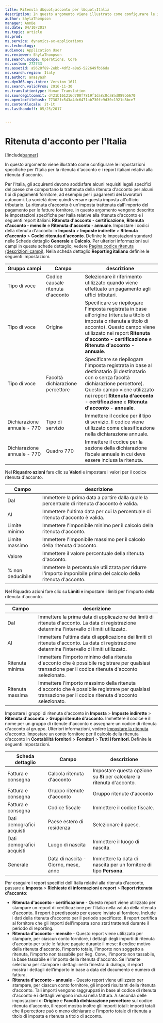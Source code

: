 ```yaml
---
title: Ritenuta d&quot;acconto per l&quot;Italia
description: In questo argomento viene illustrato come configurare le impostazioni specifiche per l&quot;Italia per la ritenuta d&quot;acconto e i report italiani relativi alla ritenuta d&quot;acconto.
author: ShylaThompson
manager: AnnBe
ms.date: 04/10/2017
ms.topic: article
ms.prod: 
ms.service: dynamics-ax-applications
ms.technology: 
audience: Application User
ms.reviewer: ShylaThompson
ms.search.scope: Operations, Core
ms.custom: 272733
ms.assetid: a5628f89-2ebb-4df2-a8a5-522649fb66da
ms.search.region: Italy
ms.author: anasyash
ms.dyn365.ops.intro: Version 1611
ms.search.validFrom: 2016-11-30
ms.translationtype: Human Translation
ms.sourcegitcommit: d421b161216d700f7819f1da8c0ca8ad089b5670
ms.openlocfilehash: 77302fc543a4dc6471ab730fe9d30c1921c8bce7
ms.contentlocale: it-it
ms.lasthandoff: 05/25/2017


---
```


# <a name="withholding-tax-for-italy"></a>Ritenuta d'acconto per l'Italia

[!include[banner](../includes/banner.md)]


In questo argomento viene illustrato come configurare le impostazioni specifiche per l'Italia per la ritenuta d'acconto e i report italiani relativi alla ritenuta d'acconto.

Per l'Italia, gli acquirenti devono soddisfare alcuni requisiti legali specifici del paese che comportano la trattenuta della ritenuta d'acconto per alcuni tipi di pagamenti fornitore, ad esempio per i pagamenti dei lavoratori autonomi. La società deve quindi versare questa imposta all'ufficio tributario. La ritenuta d'acconto è un'imposta trattenuta dall'importo del pagamento per le fatture fornitore. In questo argomento vengono descritte le impostazioni specifiche per Italia relative alla ritenuta d'acconto e i seguenti report italiani: **Ritenuta d'acconto - certificazione**, **Ritenuta d'acconto - mensile** e **Ritenuta d'acconto - annuale**. Impostare i codici della ritenuta d'acconto in **Imposta** &gt; **Imposte indirette** &gt; **Ritenuta d'acconto** &gt; **Codici ritenuta d'acconto**. Definire le impostazioni standard nelle Schede dettaglio **Generale** e **Calcolo**. Per ulteriori informazioni sui campi in queste schede dettaglio, vedere [Pagina codice ritenuta (descrizioni campi)](https://ax.help.dynamics.com/en/wiki/withholding-tax-codes-page-field-descriptions/). Nella scheda dettaglio **Reporting italiano** definire le seguenti impostazioni.

|Gruppo campi|Campo|descrizione|
|------------|----------------|----------------|
|Tipo di voce   |Codice causale ritenuta d'acconto|Selezionare il riferimento utilizzato quando viene effettuato un pagamento agli uffici tributari.|
|Tipo di voce   |Origine|Specificare se riepilogare l'imposta registrata in base all'origine (ritenuta a titolo di imposta o ritenuta a titolo di acconto). Questo campo viene utilizzato nei report **Ritenuta d'acconto - certificazione** e **Ritenuta d'acconto - annuale**.|
|Tipo di voce   |Facoltà dichiarazione percettore|Specificare se riepilogare l'imposta registrata in base al destinatario (il destinatario con o senza facoltà dichiarazione percettore). Questo campo viene utilizzato nei report **Ritenuta d'acconto - certificazione** e **Ritenuta d'acconto - annuale**.|
|Dichiarazione annuale - 770|Tipo di servizio|Immettere il codice per il tipo di servizio. Il codice viene utilizzato come classificazione nella dichiarazione annuale.|
|Dichiarazione annuale - 770|Quadro 770|Immettere il codice per la sezione della dichiarazione fiscale annuale in cui deve essere inclusa la ritenuta.|

Nel **Riquadro azioni** fare clic su **Valori** e impostare i valori per il codice ritenuta d'acconto.

| Campo            | descrizione                                                                                  |
|------------------|----------------------------------------------------------------------------------------------|
| Dal        | Immettere la prima data a partire dalla quale la percentuale di ritenuta d'acconto è valida.                     |
| Al          | Immettere l'ultima data per cui la percentuale di ritenuta d'acconto è valida.                      |
| Limite minimo    | Immettere l'imponibile minimo per il calcolo della ritenuta d'acconto.                           |
| Limite massimo    | Immettere l'imponibile massimo per il calcolo della ritenuta d'acconto.                           |
| Valore            | Immettere il valore percentuale della ritenuta d'acconto.                                                  |
| % non deducibile | Immettere la percentuale utilizzata per ridurre l'importo imponibile prima del calcolo della ritenuta d'acconto. |

Nel Riquadro azioni fare clic su **Limiti** e impostare i limiti per l'importo della ritenuta d'acconto.

| Campo                   | descrizione                                                                                                            |
|-------------------------|------------------------------------------------------------------------------------------------------------------------|
| Dal               | Immettere la prima data di applicazione dei limiti di ritenuta d'acconto. La data di registrazione determina l'intervallo di limiti utilizzato.  |
| Al                 | Immettere l'ultima data di applicazione dei limiti di ritenuta d'acconto. La data di registrazione determina l'intervallo di limiti utilizzato.   |
| Ritenuta minima | Immettere l'importo minimo della ritenuta d'acconto che è possibile registrare per qualsiasi transazione per il codice ritenuta d'acconto selezionato. |
| Ritenuta massima | Immettere l'importo massimo della ritenuta d'acconto che è possibile registrare per qualsiasi transazione per il codice ritenuta d'acconto selezionato. |

Impostare i gruppi di ritenuta d'acconto in **Imposta** &gt; **Imposte indirette** &gt; **Ritenuta d'acconto** &gt; **Gruppi ritenute d'acconto**. Immettere il codice e il nome per un gruppo di ritenute d'acconto e assegnare un codice di ritenuta d'acconto al gruppo. Ulteriori informazioni, vedere [Impostare la ritenuta d'acconto](https://ax.help.dynamics.com/en/wiki/set-up-withholding-tax/). Impostare un conto fornitore per il calcolo della ritenuta d'acconto in **Contabilità fornitori** &gt; **Fornitori** &gt; **Tutti i fornitori**. Definire le seguenti impostazioni.

|Scheda dettaglio|Campo|descrizione|
|-------|---------|-----------|
|Fattura e consegna|Calcola ritenuta d'acconto|Impostare questa opzione su **Sì** per calcolare la ritenuta d'acconto.|
|Fattura e consegna|Gruppo ritenute d'acconto|Gruppo ritenute d'acconto|Specifica un gruppo di ritenute d'acconto.|
|Fattura e consegna|Codice fiscale|Immettere il codice fiscale.|
|Dati demografici acquisti|Paese estero di residenza|Selezionare il paese.|
|Dati demografici acquisti|Luogo di nascita|Immettere il luogo di nascita.|
|Generale|Data di nascita - Giorno, mese, anno|Immettere la data di nascita per un fornitore di tipo **Persona**.|

Per eseguire i report specifici dell'Italia relativi alla ritenuta d'acconto, passare a **Imposta** &gt; **Richieste di informazioni e report** &gt; **Report ritenuta d'acconto**:

-   **Ritenuta d'acconto - certificazione** - Questo report viene utilizzato per stampare un report di certificazione per l'Italia nella valuta della ritenuta d'acconto. Il report è predisposto per essere inviato al fornitore. Include i dati della ritenuta d'acconto per il periodo specificato. Il report certifica al fornitore che gli importi dell'imposta sono stati trattenuti durante il periodo di reporting.
-   **Ritenuta d'acconto - mensile** - Questo report viene utilizzato per stampare, per ciascun conto fornitore, i dettagli degli importi di ritenuta d'acconto per tutte le fatture pagate durante il mese: il codice motivo della ritenuta d'acconto, l'importo totale, l'importo non soggetto a ritenuta, l'importo non tassabile per Reg. Conv., l'importo non tassabile, la base tassabile e l'importo della ritenuta d'acconto. Se l'utente seleziona per stampare i dettagli nella finestra di dialogo, il report mostra i dettagli dell'importo in base a data del documento e numero di fattura.
-   **Ritenuta d'acconto - annuale** - Questo report viene utilizzato per stampare, per ciascun conto fornitore, gli importi risultanti della ritenuta d'acconto. Tali importi vengono raggruppati in base al codice di ritenuta d'acconto e i dettagli vengono inclusi nella fattura. A seconda delle impostazioni di **Origine** e **Facoltà dichiarazione percettore** sul codice ritenuta d'acconto, il report mostra inoltre gli importi totali: importi totali che il percettore può o meno dichiarare e l'importo totale di ritenuta a titolo di imposta e ritenuta a titolo di acconto.






